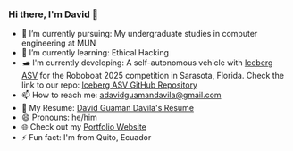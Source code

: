 ### Hi there, I'm David 👋



- 🔭 I’m currently pursuing: My undergraduate studies in computer engineering at MUN
- 🌱 I’m currently learning: Ethical Hacking
- 🛥️ I'm currently developing: A self-autonomous vehicle with [Iceberg ASV](https://www.icebergasv.ca/) for the Roboboat 2025 competition in Sarasota, Florida. Check the link to our repo: [Iceberg ASV GitHub Repository](https://github.com/IcebergASV)
- 📫 How to reach me: [adavidguamandavila@gmail.com](mailto:adavidguamandavila@gmail.com)
- 📗 My Resume: [David Guaman Davila's Resume](https://davidguamandavila.github.io/resume/)
- 😄 Pronouns: he/him
- :globe_with_meridians: Check out my [Portfolio Website](https://davidguamandavila.github.io/)
- ⚡ Fun fact: I'm from Quito, Ecuador

